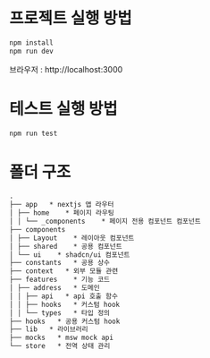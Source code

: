 
# 프로젝트 실행 방법
```bash
npm install
npm run dev
```
브라우저 : http://localhost:3000  

# 테스트 실행 방법
```bash
npm run test
```

# 폴더 구조
```md
.
├── app   * nextjs 앱 라우터 
│ ├── home    * 페이지 라우팅
│ │ └── _components    * 페이지 전용 컴포넌트 컴포넌트
├── components
│ ├── Layout    * 레이아웃 컴포넌트
│ ├── shared    * 공용 컴포넌트
│ └── ui    * shadcn/ui 컴포넌트
├── constants   * 공용 상수
├── context   * 외부 모듈 관련 
├── features    * 기능 코드
│ ├── address   * 도메인
│ │ ├── api   * api 호출 함수
│ │ ├── hooks   * 커스텀 hook
│ │ └── types   * 타입 정의
├── hooks   * 공용 커스텀 hook
├── lib   * 라이브러리
├── mocks   * msw mock api
└── store   * 전역 상태 관리
```
